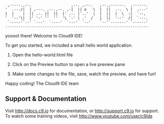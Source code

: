      ,-----.,--.                  ,--. ,---.   ,--.,------.  ,------.
    '  .--./|  | ,---. ,--.,--. ,-|  || o   \  |  ||  .-.  \ |  .---'
    |  |    |  || .-. ||  ||  |' .-. |`..'  |  |  ||  |  \  :|  `--, 
    '  '--'\|  |' '-' ''  ''  '\ `-' | .'  /   |  ||  '--'  /|  `---.
     `-----'`--' `---'  `----'  `---'  `--'    `--'`-------' `------'
    ----------------------------------------------------------------- 


yoooot there! Welcome to Cloud9 IDE!

To get you started, we included a small hello world application.

1) Open the hello-world.html file

2) Click on the Preview button to open a live preview pane

3) Make some changes to the file, save, watch the preview, and have fun!

Happy coding!
The Cloud9 IDE team


## Support & Documentation

Visit http://docs.c9.io for documentation, or http://support.c9.io for support.
To watch some training videos, visit http://www.youtube.com/user/c9ide
